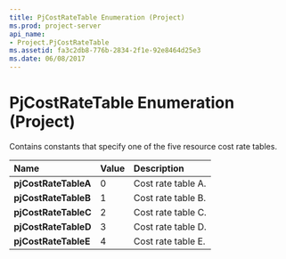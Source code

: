 ```yaml
---
title: PjCostRateTable Enumeration (Project)
ms.prod: project-server
api_name:
- Project.PjCostRateTable
ms.assetid: fa3c2db8-776b-2834-2f1e-92e8464d25e3
ms.date: 06/08/2017
---
```



# PjCostRateTable Enumeration (Project)

Contains constants that specify one of the five resource cost rate tables.



|**Name**|**Value**|**Description**|
|:-----|:-----|:-----|
|**pjCostRateTableA**|0|Cost rate table A.|
|**pjCostRateTableB**|1|Cost rate table B.|
|**pjCostRateTableC**|2|Cost rate table C.|
|**pjCostRateTableD**|3|Cost rate table D.|
|**pjCostRateTableE**|4|Cost rate table E.|

